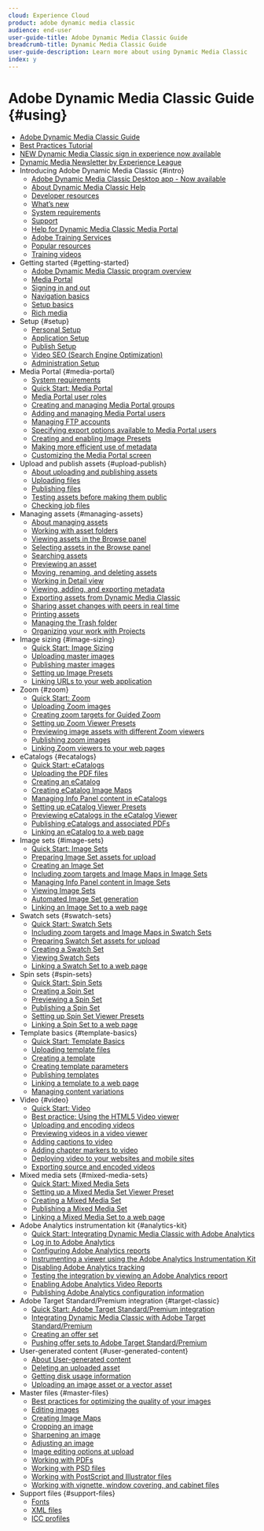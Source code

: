 ```yaml
---
cloud: Experience Cloud
product: adobe dynamic media classic
audience: end-user
user-guide-title: Adobe Dynamic Media Classic Guide
breadcrumb-title: Dynamic Media Classic Guide
user-guide-description: Learn more about using Dynamic Media Classic
index: y
---
```


# Adobe Dynamic Media Classic Guide {#using}

+ [Adobe Dynamic Media Classic Guide](home.md)
+ [Best Practices Tutorial](https://experienceleague.adobe.com/docs/experience-manager-learn/dynamic-media-classic-tutorial/overview.html)
+ [NEW Dynamic Media Classic sign in experience now available](new-ui-2020.md)
+ [Dynamic Media Newsletter by Experience League](dynamic-media-newsletter.md)
+ Introducing Adobe Dynamic Media Classic {#intro}
  + [Adobe Dynamic Media Classic Desktop app - Now available](dynamic-media-classic-desktop-app.md)
  + [About Dynamic Media Classic Help](introduction.md)
  + [Developer resources](developer-resources.md)
  + [What’s new](whats-new.md)
  + [System requirements](system-requirements.md)
  + [Support](support.md)
  + [Help for Dynamic Media Classic Media Portal](help-dmc-media-portal.md)
  + [Adobe Training Services](training-services.md)
  + [Popular resources](popular-resources.md)
  + [Training videos](training-videos.md)
+ Getting started {#getting-started}
  + [Adobe Dynamic Media Classic program overview](dmc-platform-overview.md)
  + [Media Portal](media-portal.md)
  + [Signing in and out](signing-out.md)
  + [Navigation basics](navigation-basics.md)
  + [Setup basics](setup-basics.md)
  + [Rich media](rich-media.md)
+ Setup {#setup}
  + [Personal Setup](personal-setup.md)
  + [Application Setup](application-setup.md)
  + [Publish Setup](publish-setup.md)
  + [Video SEO (Search Engine Optimization)](video-seo-search-engine-optimization.md)
  + [Administration Setup](administration-setup.md)
+ Media Portal {#media-portal}
  + [System requirements](system-requirements-1.md)
  + [Quick Start: Media Portal](quick-start-media-portal-administration.md)
  + [Media Portal user roles](media-portal-user-roles.md)
  + [Creating and managing Media Portal groups](creating-media-portal-groups.md)
  + [Adding and managing Media Portal users](adding-media-portal-users.md)
  + [Managing FTP accounts](ftp-accounts.md)
  + [Specifying export options available to Media Portal users](specifying-export-options-available-media.md)
  + [Creating and enabling Image Presets](creating-enabling-image-presets.md)
  + [Making more efficient use of metadata](making-efficient-metadata.md)
  + [Customizing the Media Portal screen](customizing-media-portal-screen.md)
+ Upload and publish assets {#upload-publish}
  + [About uploading and publishing assets](about-asset-upload-publish.md)
  + [Uploading files](uploading-files.md)
  + [Publishing files](publishing-files.md)
  + [Testing assets before making them public](testing-assets-making-them-public.md)
  + [Checking job files](checking-job-files.md)
+ Managing assets {#managing-assets}
  + [About managing assets](about-managing-assets.md)
  + [Working with asset folders](asset-folders.md)
  + [Viewing assets in the Browse panel](viewing-assets-browse-panel.md)
  + [Selecting assets in the Browse panel](selecting-assets-browse-panel.md)
  + [Searching assets](searching-assets.md)
  + [Previewing an asset](previewing-asset.md)
  + [Moving, renaming, and deleting assets](moving-renaming-deleting-assets.md)
  + [Working in Detail view](detail-view.md)
  + [Viewing, adding, and exporting metadata](viewing-adding-exporting-metadata.md)
  + [Exporting assets from Dynamic Media Classic](exporting-assets-from-dmc.md)
  + [Sharing asset changes with peers in real time](sharing-asset-changes-peers-real.md)
  + [Printing assets](printing-assets.md)
  + [Managing the Trash folder](trash-folder.md)
  + [Organizing your work with Projects](organizing-projects.md)
+ Image sizing {#image-sizing}
  + [Quick Start: Image Sizing](quick-start-image-sizing.md)
  + [Uploading master images](uploading-master-images.md)
  + [Publishing master images](publishing-master-images.md)
  + [Setting up Image Presets](setting-image-presets.md)
  + [Linking URLs to your web application](linking-urls-web-application.md)
+ Zoom {#zoom}
  + [Quick Start: Zoom](quick-start-zoom.md)
  + [Uploading Zoom images](uploading-zoom-images.md)
  + [Creating zoom targets for Guided Zoom](creating-zoom-targets-guided-zoom.md)
  + [Setting up Zoom Viewer Presets](setting-zoom-viewer-presets.md)
  + [Previewing image assets with different Zoom viewers](previewing-image-assets-different-zoom.md)
  + [Publishing zoom images](publishing-zoom-images.md)
  + [Linking Zoom viewers to your web pages](linking-zoom-viewers-web-pages.md)
+ eCatalogs {#ecatalogs}
  + [Quick Start: eCatalogs](quick-start-ecatalog.md)
  + [Uploading the PDF files](uploading-pdf-files.md)
  + [Creating an eCatalog](creating-ecatalog.md)
  + [Creating eCatalog Image Maps](creating-ecatalog-image-maps.md)
  + [Managing Info Panel content in eCatalogs](info-panel-content.md)
  + [Setting up eCatalog Viewer Presets](setting-ecatalog-viewer-presets.md)
  + [Previewing eCatalogs in the eCatalog Viewer](previewing-ecatalogs-ecatalog-viewer.md)
  + [Publishing eCatalogs and associated PDFs](publishing-ecatalogs-associated-pdfs.md)
  + [Linking an eCatalog to a web page](linking-ecatalog-web-page.md)
+ Image sets {#image-sets}
  + [Quick Start: Image Sets](quick-start-image-sets.md)
  + [Preparing Image Set assets for upload](preparing-image-set-assets-upload.md)
  + [Creating an Image Set](creating-image-set.md)
  + [Including zoom targets and Image Maps in Image Sets](including-zoom-targets-image-maps.md)
  + [Managing Info Panel content in Image Sets](info-panel-content-1.md)
  + [Viewing Image Sets](viewing-image-sets.md)
  + [Automated Image Set generation](automated-image-set-generation.md)
  + [Linking an Image Set to a web page](linking-image-set-web-page.md)
+ Swatch sets {#swatch-sets}
  + [Quick Start: Swatch Sets](quick-start-swatch-sets.md)
  + [Including zoom targets and Image Maps in Swatch Sets](including-zoom-targets-image-maps-1.md)
  + [Preparing Swatch Set assets for upload](preparing-swatch-set-assets-upload.md)
  + [Creating a Swatch Set](creating-swatch-set.md)
  + [Viewing Swatch Sets](viewing-swatch-sets.md)
  + [Linking a Swatch Set to a web page](linking-swatch-set-web-page.md)
+ Spin sets {#spin-sets}
  + [Quick Start: Spin Sets](quick-start-spin-sets.md)
  + [Creating a Spin Set](creating-spin-set.md)
  + [Previewing a Spin Set](previewing-spin-set.md)
  + [Publishing a Spin Set](publishing-spin-set.md)
  + [Setting up Spin Set Viewer Presets](setting-spin-set-viewer-presets.md)
  + [Linking a Spin Set to a web page](linking-spin-set-web-page.md)
+ Template basics {#template-basics}
  + [Quick Start: Template Basics](quick-start-template-basics.md)
  + [Uploading template files](uploading-template-files.md)
  + [Creating a template](creating-template.md)
  + [Creating template parameters](creating-template-parameters.md)
  + [Publishing templates](publishing-templates.md)
  + [Linking a template to a web page](linking-template-web-page.md)
  + [Managing content variations](content-variations.md)
+ Video {#video}
  + [Quick Start: Video](quick-start-video.md)
  + [Best practice: Using the HTML5 Video viewer](best-practice-using-html5-video.md)
  + [Uploading and encoding videos](uploading-encoding-videos.md)
  + [Previewing videos in a video viewer](previewing-videos-video-viewer.md)
  + [Adding captions to video](adding-captions-video.md)
  + [Adding chapter markers to video](adding-chapter-markers-video.md)
  + [Deploying video to your websites and mobile sites](deploying-video-websites-mobile-sites.md)
  + [Exporting source and encoded videos](exporting-source-encoded-videos.md)
+ Mixed media sets {#mixed-media-sets}
  + [Quick Start: Mixed Media Sets](quick-start-mixed-media-sets.md)
  + [Setting up a Mixed Media Set Viewer Preset](setting-mixed-media-set-viewer.md)
  + [Creating a Mixed Media Set](creating-mixed-media-set.md)
  + [Publishing a Mixed Media Set](publishing-mixed-media-set.md)
  + [Linking a Mixed Media Set to a web page](linking-mixed-media-set-web.md)
+ Adobe Analytics instrumentation kit {#analytics-kit}
  + [Quick Start: Integrating Dynamic Media Classic with Adobe Analytics](quick-start-integrating-dmc-analytics.md)
  + [Log in to Adobe Analytics](log-analytics.md)
  + [Configuring Adobe Analytics reports](configuring-analytics-reports.md)
  + [Instrumenting a viewer using the Adobe Analytics Instrumentation Kit](instrumenting-viewer-using-analytics-instrumentation.md)
  + [Disabling Adobe Analytics tracking](disabling-analytics-tracking.md)
  + [Testing the integration by viewing an Adobe Analytics report](testing-integration-viewing-analytics-report.md)
  + [Enabling Adobe Analytics Video Reports](enabling-analytics-video-reports.md)
  + [Publishing Adobe Analytics configuration information](publishing-analytics-configuration-information.md)
+ Adobe Target Standard/Premium integration {#target-classic}
  + [Quick Start: Adobe Target Standard/Premium integration](quick-start-target-integration.md)
  + [Integrating Dynamic Media Classic with Adobe Target Standard/Premium](integrating-dmc-with-target.md)
  + [Creating an offer set](creating-offer-set.md)
  + [Pushing offer sets to Adobe Target Standard/Premium](pushing-offer-sets-target.md)
+ User-generated content {#user-generated-content}
  + [About User-generated content](about-ugc.md)
  + [Deleting an uploaded asset](deleting-uploaded-asset.md)
  + [Getting disk usage information](getting-disk-usage-information.md)
  + [Uploading an image asset or a vector asset](uploading-image-asset-or-vector.md)
+ Master files {#master-files}
  + [Best practices for optimizing the quality of your images](best-practices-optimizing-quality-images.md)
  + [Editing images](editing-images.md)
  + [Creating Image Maps](creating-image-maps.md)
  + [Cropping an image](cropping-image.md)
  + [Sharpening an image](sharpening-image.md)
  + [Adjusting an image](adjusting-image.md)
  + [Image editing options at upload](image-editing-options-upload.md)
  + [Working with PDFs](pdfs.md)
  + [Working with PSD files](psd-files.md)
  + [Working with PostScript and Illustrator files](postscript-illustrator-files.md)
  + [Working with vignette, window covering, and cabinet files](vignette-window-covering-cabinet-files.md)
+ Support files {#support-files}
  + [Fonts](fonts.md)
  + [XML files](xml-files.md)
  + [ICC profiles](icc-profiles.md)
